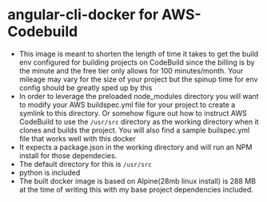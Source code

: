 ﻿# angular-cli-docker for AWS-Codebuild
 - This image is meant to shorten the length of time it takes to get the build env configured for building projects on CodeBuild since the billing is by the minute and the free tier only allows for 100 minutes/month. Your mileage may vary for the size of your project but the spinup time for env config should be greatly sped up by this
 - In order to leverage the preloaded node_modules directory you will want to modify your AWS buildspec.yml file for your project to create a symlink to this directory. Or somehow figure out how to instruct AWS CodeBuild to use the `/usr/src` directory as the working directory when it clones and builds the project. You will also find a sample builspec.yml file that works well with this docker
 - It expects a package.json in the working directory and will run an NPM install for those dependecies. 
 - The default directory for this is `/usr/src`
 - python is included
 - The built docker image is based on Alpine(28mb linux install) is 288 MB at the time of writing this with my base project dependencies included. 
 
 

